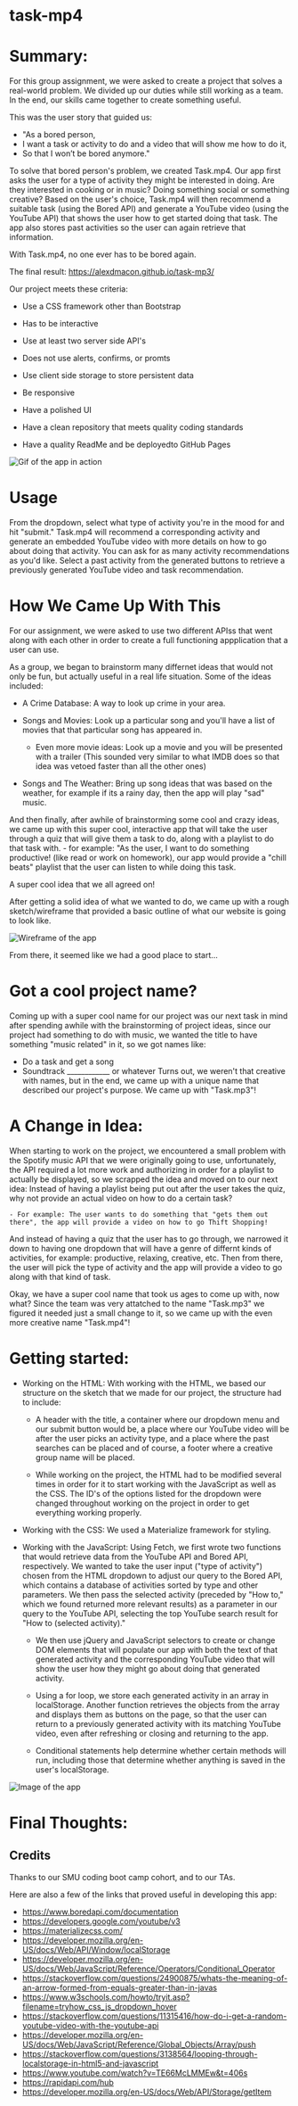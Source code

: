 # task-mp4

# Summary:
For this group assignment, we were asked to create a project that solves a real-world problem. We divided up our duties while still working as a team. In the end, our skills came together to create something useful.

This was the user story that guided us: 
- "As a bored person,
- I want a task or activity to do and a video that will show me how to do it,
- So that I won’t be bored anymore."

To solve that bored person's problem, we created Task.mp4. Our app first asks the user for a type of activity they might be interested in doing. Are they interested in cooking or in music? Doing something social or something creative? Based on the user's choice, Task.mp4 will then recommend a suitable task (using the Bored API) and generate a YouTube video (using the YouTube API) that shows the user how to get started doing that task. The app also stores past activities so the user can again retrieve that information.

With Task.mp4, no one ever has to be bored again.

The final result: https://alexdmacon.github.io/task-mp3/ 

Our project meets these criteria:

* Use a CSS framework other than Bootstrap

* Has to be interactive 

* Use at least two server side API's 

* Does not use alerts, confirms, or promts 

* Use client side storage to store persistent data 

* Be responsive 

* Have a polished UI

* Have a clean repository that meets quality coding standards

* Have a quality ReadMe and be deployedto GitHub Pages

![Gif of the app in action](/assets/images/task.mp4.gif)

# Usage
From the dropdown, select what type of activity you're in the mood for and hit "submit." Task.mp4 will recommend a corresponding activity and generate an embedded YouTube video with more details on how to go about doing that activity. You can ask for as many activity recommendations as you'd like. Select a past activity from the generated buttons to retrieve a previously generated YouTube video and task recommendation.

# How We Came Up With This
For our assignment, we were asked to use two different APIss that went along with each other in order to create a full functioning appplication that a user can use. 

As a group, we began to brainstorm many differnet ideas that would not only be fun, but actually useful in a real life situation. Some of the ideas included:

- A Crime Database: A way to look up crime in your area.

- Songs and Movies: Look up a particular song and you'll have a list of movies that that particular song has appeared in. 

    - Even more movie ideas: Look up a movie and you will be presented with a trailer (This sounded very similar to what IMDB does so that idea was vetoed faster than all the other ones)

- Songs and The Weather: Bring up song ideas that was based on the weather, for example if its a rainy day, then the app will play "sad" music. 

And then finally, after awhile of brainstorming some cool and crazy ideas, we came up with this super cool, interactive app that will take the user through a quiz that will give them a task to do, along with a playlist to do that task with. 
    - for example: "As the user, I want to do something productive! (like read or work on homework), our app would provide a "chill beats" playlist that the user can listen to while doing this task.

A super cool idea that we all agreed on!

After getting a solid idea of what we wanted to do, we came up with a rough sketch/wireframe that provided a basic outline of what our website is going to look like. 

<!-- We can insert the rough sketch here if y'all want -->
![Wireframe of the app](/assets/images/wireframe.png)

 From there, it seemed like we had a good place to start... 


# Got a cool project name?
Coming up with a super cool name for our project was our next task in mind after spending awhile with the brainstorming of project ideas, since our project had something to do with music, we wanted the title to have something "music related" in it, so we got names like:
- Do a task and get a song
- Soundtrack ____________ or whatever
Turns out, we weren't that creative with names, but in the end, we came up with a unique name that described our project's purpose. We came up with "Task.mp3"!


# A Change in Idea:
When starting to work on the project, we encountered a small problem with the Spotify music API that we were originally going to use, unfortunately, the API required a lot more work and authorizing in order for a playlist to actually be displayed, so we scrapped the idea and moved on to our next idea:
Instead of having a playlist being put out after the user takes the quiz, why not provide an actual video on how to do a certain task?

    - For example: The user wants to do something that "gets them out there", the app will provide a video on how to go Thift Shopping! 

And instead of having a quiz that the user has to go through, we narrowed it down to having one dropdown that will have a genre of differnt kinds of activities, for example: productive, relaxing, creative, etc. Then from there, the user will pick the type of activity and the app will provide a video to go along with that kind of task.

Okay, we have a super cool name that took us ages to come up with, now what? Since the team was very attatched to the name "Task.mp3" we figured it needed just a small change to it, so we came up with the even more creative name "Task.mp4"! 


# Getting started: 

* Working on the HTML: With working with the HTML, we based our structure on the sketch that we made for our project, the structure had to include:
    - A header with the title, a container where our dropdown menu and our submit button would be, a place where our YouTube video will be after the user picks an activity type, and a place where the past searches can be placed and of course, a footer where a creative group name will be placed.

    - While working on the project, the HTML had to be modified several times in order for it to start working with the JavaScript as well as the CSS. The ID's of the options listed for the dropdown were changed throughout working on the project in order to get everything working properly. 

* Working with the CSS: We used a Materialize framework for styling.

* Working with the JavaScript: Using Fetch, we first wrote two functions that would retrieve data from the YouTube API and Bored API, respectively. We wanted to take the user input ("type of activity") chosen from the HTML dropdown to adjust our query to the Bored API, which contains a database of activities sorted by type and other parameters. We then pass the selected activity (preceded by "How to," which we found returned more relevant results) as a parameter in our query to the YouTube API, selecting the top YouTube search result for "How to (selected activity)."

    - We then use jQuery and JavaScript selectors to create or change DOM elements that will populate our app with both the text of that generated activity and the corresponding YouTube video that will show the user how they might go about doing that generated activity.

    - Using a for loop, we store each generated activity in an array in localStorage. Another function retrieves the objects from the array and displays them as buttons on the page, so that the user can return to a previously generated activity with its matching YouTube video, even after refreshing or closing and returning to the app.

    - Conditional statements help determine whether certain methods will run, including those that determine whether anything is saved in the user's localStorage.


![Image of the app](/assets/images/taskmp4.png)

# Final Thoughts:


## Credits
Thanks to our SMU coding boot camp cohort, and to our TAs.

Here are also a few of the links that proved useful in developing this app:
- https://www.boredapi.com/documentation
- https://developers.google.com/youtube/v3
- https://materializecss.com/
- https://developer.mozilla.org/en-US/docs/Web/API/Window/localStorage
- https://developer.mozilla.org/en-US/docs/Web/JavaScript/Reference/Operators/Conditional_Operator
- https://stackoverflow.com/questions/24900875/whats-the-meaning-of-an-arrow-formed-from-equals-greater-than-in-javas
- https://www.w3schools.com/howto/tryit.asp?filename=tryhow_css_js_dropdown_hover
- https://stackoverflow.com/questions/11315416/how-do-i-get-a-random-youtube-video-with-the-youtube-api
- https://developer.mozilla.org/en-US/docs/Web/JavaScript/Reference/Global_Objects/Array/push
- https://stackoverflow.com/questions/3138564/looping-through-localstorage-in-html5-and-javascript
- https://www.youtube.com/watch?v=TE66McLMMEw&t=406s
- https://rapidapi.com/hub
- https://developer.mozilla.org/en-US/docs/Web/API/Storage/getItem